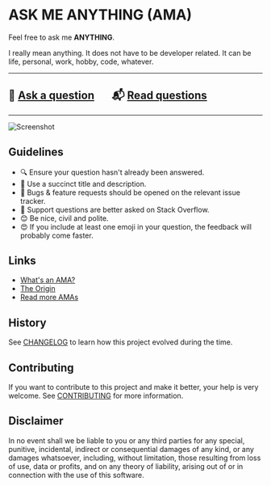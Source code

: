 # ASK ME ANYTHING (AMA)

Feel free to ask me **ANYTHING**.

I really mean anything. It does not have to be developer related. It can be life,
personal, work, hobby, code, whatever.

---

## :speech_balloon: [Ask a question](../../issues/new) &nbsp;&nbsp;&nbsp;&nbsp;&nbsp; :mailbox_with_mail: [Read questions](../../issues?utf8=✓&q=is%3Aissue+is%3Aclosed+label%3AAnswered+sort%3Aupdated-desc)

---

![Screenshot](/media/screenshot.png)

## Guidelines

- :mag: Ensure your question hasn't already been answered.
- :page_facing_up: Use a succinct title and description.
- :bug: Bugs & feature requests should be opened on the relevant issue tracker.
- :signal_strength: Support questions are better asked on Stack Overflow.
- :blush: Be nice, civil and polite.
- :heart_eyes: If you include at least one emoji in your question, the feedback will probably come faster.

## Links

- [What's an AMA?](https://en.wikipedia.org/wiki//r/IAmA)
- [The Origin](https://www.reddit.com/r/IAmA)
- [Read more AMAs](https://github.com/sindresorhus/amas)

## History

See [CHANGELOG](docs/CHANGELOG.md) to learn how this project evolved during the
time.

## Contributing

If you want to contribute to this project and make it better, your help is very
welcome. See [CONTRIBUTING](docs/CONTRIBUTING.md) for more information.

## Disclaimer

In no event shall we be liable to you or any third parties for any special,
punitive, incidental, indirect or consequential damages of any kind, or any
damages whatsoever, including, without limitation, those resulting from loss of
use, data or profits, and on any theory of liability, arising out of or in
connection with the use of this software.

